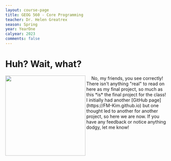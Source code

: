 ```yaml
---
layout: course-page
title: GEOG 560 - Core Programming
teacher: Dr. Helen Greatrex
season: Spring
year: YearOne
calyear: 2023
comments: false
---
```


# Huh? Wait, what? 

<img align="left" width="250" height="250" src="https://media.giphy.com/media/l4JA1COQqiZB6/giphy.gif">
&nbsp;&nbsp;&nbsp;&nbsp;No, my friends, you see correctly! There isn't anything "real" to read on here as my final project, so much as this *is* the final project for the class! I initially had another [GitHub page](https://FM-Kim.github.io) but one thought led to another for another project, so here we are now. If you have any feedback or notice anything dodgy, let me know!
